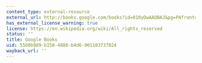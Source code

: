 ```yaml
---
content_type: external-resource
external_url: http://books.google.com/books?id=010yDwAAQBAJ&pg=PAfrontcover
has_external_license_warning: true
license: https://en.wikipedia.org/wiki/All_rights_reserved
status: ''
title: Google Books
uid: 5560b989-b158-4888-b4d6-901103737024
wayback_url: ''
---
```

